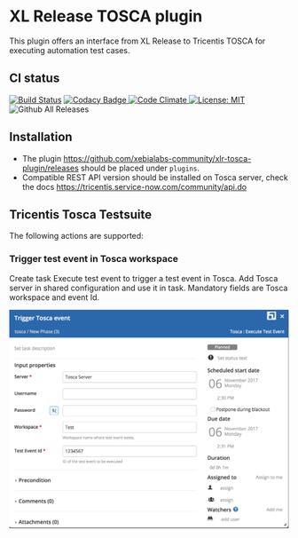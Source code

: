 # XL Release TOSCA plugin

This plugin offers an interface from XL Release to Tricentis TOSCA for executing automation test cases. 

## CI status ##

[![Build Status][xlr-tosca-plugin-travis-image]][xlr-tosca-plugin-travis-url]
[![Codacy Badge][xlr-tosca-plugin-codacy-image] ][xlr-tosca-plugin-codacy-url]
[![Code Climate][xlr-tosca-plugin-code-climate-image] ][xlr-tosca-plugin-code-climate-url]
[![License: MIT][xlr-tosca-plugin-license-image]][xlr-tosca-plugin-license-url]
![Github All Releases][xlr-tosca-plugin-downloads-image]


[xlr-tosca-plugin-travis-image]: https://travis-ci.org/xebialabs-community/xlr-tosca-plugin.svg?branch=master
[xlr-tosca-plugin-travis-url]: https://travis-ci.org/xebialabs-community/xlr-tosca-plugin
[xlr-tosca-plugin-codacy-image]: https://api.codacy.com/project/badge/Grade/b11c699b6164409a93e9cfc8ee318016
[xlr-tosca-plugin-codacy-url]: https://www.codacy.com/app/joris-dewinne/xlr-tosca-plugin
[xlr-tosca-plugin-code-climate-image]: https://codeclimate.com/github/xebialabs-community/xlr-tosca-plugin/badges/gpa.svg
[xlr-tosca-plugin-code-climate-url]: https://codeclimate.com/github/xebialabs-community/xlr-tosca-plugin
[xlr-tosca-plugin-license-image]: https://img.shields.io/badge/License-MIT-yellow.svg
[xlr-tosca-plugin-license-url]: https://opensource.org/licenses/MIT
[xlr-tosca-plugin-downloads-image]: https://img.shields.io/github/downloads/xebialabs-community/xlr-tosca-plugin/total.svg


## Installation ##
+ The plugin https://github.com/xebialabs-community/xlr-tosca-plugin/releases should be placed under `plugins`.
+ Compatible REST API version should be installed on Tosca server, check the docs https://tricentis.service-now.com/community/api.do


## Tricentis Tosca Testsuite
The following actions are supported:

### Trigger test event in Tosca workspace
Create task Execute test event to trigger a test event in Tosca. Add Tosca server in shared configuration and use it in task.
Mandatory fields are Tosca workspace and event Id.

![screenshot of createEventTask](images/tosca-trigger-event.png)

